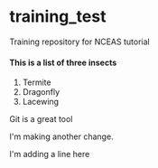 # training_test
Training repository for NCEAS tutorial

#### This is a list of three insects
1. Termite
2. Dragonfly
3. Lacewing


Git is a great tool


I'm making another change.

I'm adding a line here
